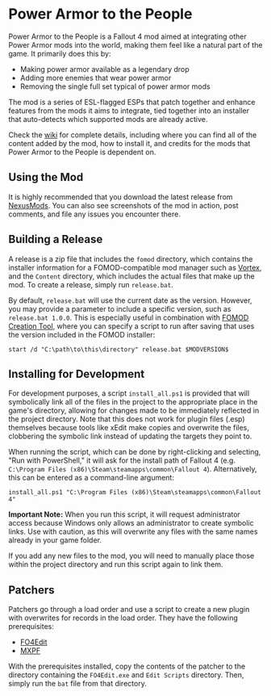 # Power Armor to the People

Power Armor to the People is a Fallout 4 mod aimed at integrating other Power Armor mods into the world, making them feel like a natural part of the game. It primarily does this by:
* Making power armor available as a legendary drop
* Adding more enemies that wear power armor
* Removing the single full set typical of power armor mods

The mod is a series of ESL-flagged ESPs that patch together and enhance features from the mods it aims to integrate, tied together into an installer that auto-detects which supported mods are already active.

Check the [wiki](https://github.com/jackeys/Power-Armor-to-the-People/wiki) for complete details, including where you can find all of the content added by the mod, how to install it, and credits for the mods that Power Armor to the People is dependent on.

## Using the Mod

It is highly recommended that you download the latest release from [NexusMods](https://www.nexusmods.com/fallout4/mods/50819). You can also see screenshots of the mod in action, post comments, and file any issues you encounter there.

## Building a Release
A release is a zip file that includes the `fomod` directory, which contains the installer information for a FOMOD-compatible mod manager such as [Vortex](https://www.nexusmods.com/about/vortex/), and the `Content` directory, which includes the actual files that make up the mod. To create a release, simply run `release.bat`.

By default, `release.bat` will use the current date as the version. However, you may provide a parameter to include a specific version, such as `release.bat 1.0.0`. This is especially useful in combination with [FOMOD Creation Tool](https://www.nexusmods.com/fallout4/mods/6821), where you can specify a script to run after saving that uses the version included in the FOMOD installer:

```
start /d "C:\path\to\this\directory" release.bat $MODVERSION$
```

## Installing for Development
For development purposes, a script `install_all.ps1` is provided that will symbolically link all of the files in the project to the appropriate place in the game's directory, allowing for changes made to be immediately reflected in the project directory. Note that this does not work for plugin files (.esp) themselves because tools like xEdit make copies and overwrite the files, clobbering the symbolic link instead of updating the targets they point to.

When running the script, which can be done by right-clicking and selecting, "Run with PowerShell," it will ask for the install path of Fallout 4 (e.g. `C:\Program Files (x86)\Steam\steamapps\common\Fallout 4`). Alternatively, this can be entered as a command-line argument:

```
install_all.ps1 "C:\Program Files (x86)\Steam\steamapps\common\Fallout 4"
```

**Important Note:** When you run this script, it will request administrator access because Windows only allows an administrator to create symbolic links. Use with caution, as this will overwrite any files with the same names already in your game folder.

If you add any new files to the mod, you will need to manually place those within the project directory and run this script again to link them.

## Patchers

Patchers go through a load order and use a script to create a new plugin with overwrites for records in the load order. They have the following prerequisites:

* [FO4Edit](https://www.nexusmods.com/fallout4/mods/2737)
* [MXPF](https://www.nexusmods.com/skyrim/mods/68617/)

With the prerequisites installed, copy the contents of the patcher to the directory containing the `FO4Edit.exe` and `Edit Scripts` directory. Then, simply run the `bat` file from that directory.